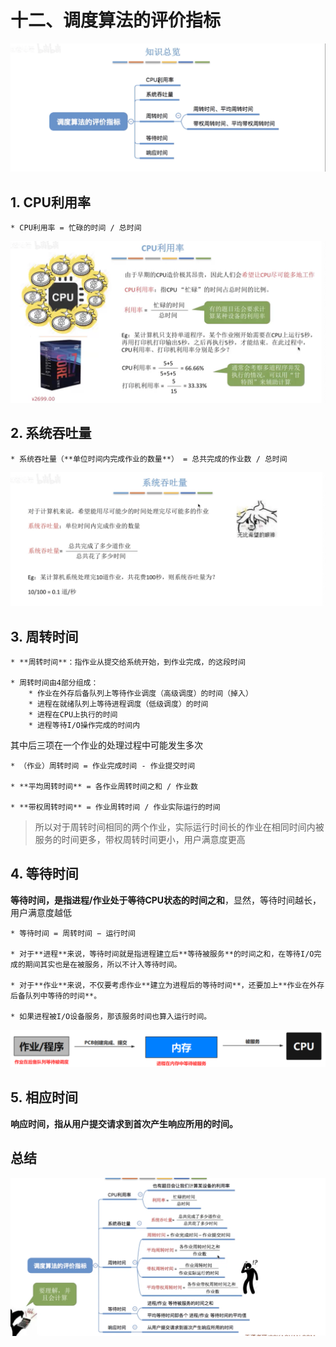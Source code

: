 # 十二、调度算法的评价指标
![](%E5%8D%81%E4%BA%8C%E3%80%81%E8%B0%83%E5%BA%A6%E7%AE%97%E6%B3%95%E7%9A%84%E8%AF%84%E4%BB%B7%E6%8C%87%E6%A0%87/%E6%88%AA%E5%B1%8F2021-03-27%2010.14.06.png)

## 1. CPU利用率
	* CPU利用率 = 忙碌的时间 / 总时间
![](%E5%8D%81%E4%BA%8C%E3%80%81%E8%B0%83%E5%BA%A6%E7%AE%97%E6%B3%95%E7%9A%84%E8%AF%84%E4%BB%B7%E6%8C%87%E6%A0%87/%E6%88%AA%E5%B1%8F2021-03-27%2010.33.57.png)

## 2. 系统吞吐量
	* 系统吞吐量（**单位时间内完成作业的数量**） = 总共完成的作业数 / 总时间
![](%E5%8D%81%E4%BA%8C%E3%80%81%E8%B0%83%E5%BA%A6%E7%AE%97%E6%B3%95%E7%9A%84%E8%AF%84%E4%BB%B7%E6%8C%87%E6%A0%87/%E6%88%AA%E5%B1%8F2021-03-27%2010.34.33.png)
 
## 3. 周转时间
	* **周转时间**：指作业从提交给系统开始，到作业完成，的这段时间

	* 周转时间由4部分组成：
		* 作业在外存后备队列上等待作业调度（高级调度）的时间（掉入）
		* 进程在就绪队列上等待进程调度（低级调度）的时间
		* 进程在CPU上执行的时间
		* 进程等待I/O操作完成的时间内
其中后三项在一个作业的处理过程中可能发生多次

	* （作业）周转时间 = 作业完成时间 - 作业提交时间

	* **平均周转时间** = 各作业周转时间之和 / 作业数

	* **带权周转时间** = 作业周转时间 / 作业实际运行的时间

> 所以对于周转时间相同的两个作业，实际运行时间长的作业在相同时间内被服务的时间更多，带权周转时间更小，用户满意度更高  


## 4. 等待时间
**等待时间，是指进程/作业处于等待CPU状态的时间之和**，显然，等待时间越长，用户满意度越低

	* 等待时间 = 周转时间 − 运行时间

	* 对于**进程**来说，等待时间就是指进程建立后**等待被服务**的时间之和，在等待I/O完成的期间其实也是在被服务，所以不计入等待时间。

	* 对于**作业**来说，不仅要考虑作业**建立为进程后的等待时间**，还要加上**作业在外存后备队列中等待的时间**。

	* 如果进程被I/O设备服务，那该服务时间也算入运行时间。
![](%E5%8D%81%E4%BA%8C%E3%80%81%E8%B0%83%E5%BA%A6%E7%AE%97%E6%B3%95%E7%9A%84%E8%AF%84%E4%BB%B7%E6%8C%87%E6%A0%87/89C44C34-B08A-4A67-9E47-C5DE2F4CD5A3.png)


## 5. 相应时间
**响应时间，指从用户提交请求到首次产生响应所用的时间。**




## 总结
![](%E5%8D%81%E4%BA%8C%E3%80%81%E8%B0%83%E5%BA%A6%E7%AE%97%E6%B3%95%E7%9A%84%E8%AF%84%E4%BB%B7%E6%8C%87%E6%A0%87/%E6%88%AA%E5%B1%8F2021-03-27%2010.51.13.png)
